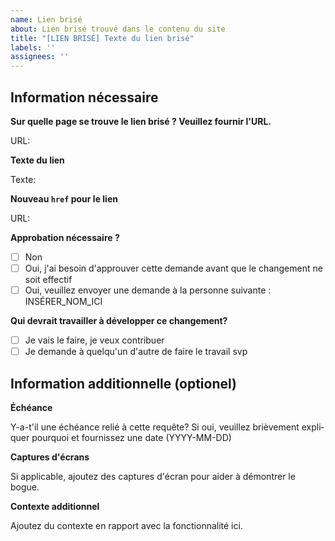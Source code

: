 ```yaml
---
name: Lien brisé
about: Lien brisé trouvé dans le contenu du site
title: "[LIEN BRISÉ] Texte du lien brisé"
labels: ''
assignees: ''
---
```

<div lang="fr">

## Information nécessaire

**Sur quelle page se trouve le lien brisé ? Veuillez fournir l'URL.**

URL:

**Texte du lien**

Texte:

**Nouveau `href` pour le lien**

URL:

**Approbation nécessaire ?**

<!--
Ajoutez un X entre les [] pour sélectionner l'une des options des listes de contrôle.
Exemple : - [X] Non
-->

- [ ] Non
- [ ] Oui, j'ai besoin d'approuver cette demande avant que le changement ne soit effectif
- [ ] Oui, veuillez envoyer une demande à la personne suivante : INSÉRER_NOM_ICI

**Qui devrait travailler à développer ce changement?**

- [ ] Je vais le faire, je veux contribuer
- [ ] Je demande à quelqu'un d'autre de faire le travail svp

## Information additionnelle (optionel)

**Échéance**

Y-a-t'il une échéance relié à cette requête? Si oui, veuillez brièvement expliquer pourquoi et fournissez une date (YYYY-MM-DD)

**Captures d'écrans**

Si applicable, ajoutez des captures d'écran pour aider à démontrer le bogue.

**Contexte additionnel**

Ajoutez du contexte en rapport avec la fonctionnalité ici.

</div>
